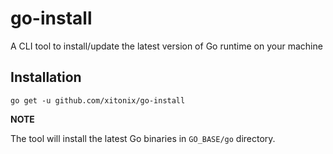 # go-install
A CLI tool to install/update the latest version of Go runtime on your machine

## Installation

`go get -u github.com/xitonix/go-install`

**NOTE**

The tool will install the latest Go binaries in `GO_BASE/go` directory.
